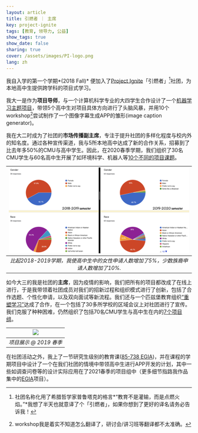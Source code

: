 ```yaml
---
layout: article
title: 引燃者 ｜ 主席
key: project-ignite
tags: [教育, 领导力, 公益]
show_tags: true
show_date: false
sharing: true
cover: /assets/images/PI-logo.png
lang: zh
---
```


我自入学的第一个学期*(2018 Fall)* 便加入了[Project Ignite][PI]「引燃者」[^1]社团，为本地高中生提供跨学科的项目式学习。

<!--more-->

我大一是作为**项目导师**，与一个计算机科学专业的大四学生合作设计了一个[机器学习主题项目][19S]，带领5个高中生对项目具体方向进行了头脑风暴，并用10个workshop[^2]尝试制作了一个图像字幕生成APP的雏形(image caption generator)。

我在大二时成为了社团的**市场传播副主席**，专注于提升社团的多样化程度与校内外的知名度。通过各种宣传渠道，我与5所本地高中达成了新的合作关系，招募到了比去年多50%的CMU与高中学生。因此，在2020春季学期，我们组织了30名CMU学生与60名高中生开展了如环境科学、机器人等[10个不同的项目课题][20S]。

|![](/assets/images/PI-diversity.png)|
|:--:| 
| *比起2018-2019学期，我使高中生中的女性申请人数增加了5%，少数族裔申请人数增加了10%.* |

如今大三的我是社团的**主席**，因为疫情的影响，我们把所有的项目都改成了在线上进行，于是我带领着社团成员对我们的招新过程和组织模式进行了创新，包括了合作选题、个性化申请，以及双向面试等新流程。我们还与一个匹兹堡教育组织[“重塑学习”][Remake Learning]达成了合作，在一个包括了30多所学校的区域会议上对社团进行了宣传。我们克服了种种困难，仍然组织了包括70名CMU学生与高中生在内的[7个项目组][21S]。

|![](/assets/images/PI-photo.png)|
|:--:| 
| *项目展示 @ 2019 春季* |

在社团活动之外，我上了一节研究生级别的教育课([85-738 EGIA])，并在课程的学期项目中设计了一个在我们社团的情境中带领高中生进行APP开发的计划，其中一些如调查问卷等的设计实际应用在了2021春季的项目组中（更多细节指路我作品集中的[EGIA]项目）。

[^1]: 社团名称化用了希腊哲学家普鲁塔克的格言*“教育不是灌输，而是点燃火焰。”*我想了半天也就意译了个「引燃者」，如果你想到了更好的译名请务必告诉我！
[^2]: workshop我是着实不知道怎么翻译了，研讨会/讲习班等翻译都不太准确。

[PI]: https://projectignitecmu.org/
[19S]: https://projectignitecmu.org/project-archive-2019
[20S]: https://projectignitecmu.org/project-archive
[21S]: https://projectignitecmu.org/preproposed-projects-2021
[Remake Learning]: https://remakelearning.org/organization/project-ignite/
[85-738 EGIA]: https://metals.hcii.cmu.edu/curriculum/
[EGIA]: /zh_portfolio/1-egia-individual.html